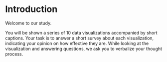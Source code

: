 # Introduction

Welcome to our study.

You will be shown a series of 10 data visualizations accompanied by short captions.
Your task is to answer a short survey about each visualization, indicating your opinion on how effective they are.
While looking at the visualization and answering questions, we ask you to verbalize your thought process.